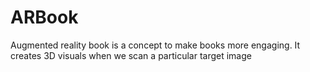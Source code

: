 # ARBook
Augmented reality book is a concept to make books more engaging. It creates 3D visuals when we scan a particular target image
